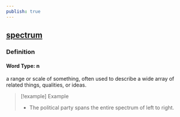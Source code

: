 ```yaml
---
publish: true
---
```


## [spectrum](https://dictionary.cambridge.org/dictionary/english/spectrum)

### Definition
#### Word Type: n
a range or scale of something, often used to describe a wide array of related things, qualities, or ideas.

>[!example] Example
> - The political party spans the entire spectrum of left to right.
